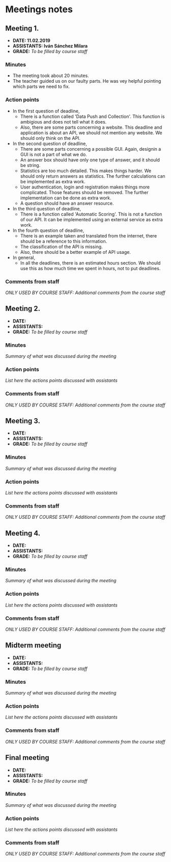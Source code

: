 # Meetings notes

## Meeting 1.
* **DATE: 11.02.2019**
* **ASSISTANTS: Iván Sánchez Milara**
* **GRADE:** *To be filled by course staff*

### Minutes
 - The meeting took about 20 minutes.
 - The teacher guided us on our faulty parts. He was vey helpful pointing which parts we need to fix.

### Action points
 - In the first question of deadline,
 	- There is a function called 'Data Push and Collection'. This function is ambigious and does not tell what it does.
 	- Also, there are some parts concerning a website. This deadline and application is about an API, we should not mention any website. We should only think on the API.
 - In the second question of deadline,
 	- There are some parts concerning a possible GUI. Again, designin a GUI is not a part of what we do.
 	- An answer box should have only one type of answer, and it should be string.
 	- Statistics are too much detailed. This makes things harder. We should only return answers as statistics. The further calculations can be implemented as extra work.
 	- User authentication, login and registration makes things more complicated. Those features should be removed. The further implementation can be done as extra work.
 	- A question should have an answer resource.
 - In the third question of deadline,
 	- There is a function called 'Automatic Scoring'. This is not a function of our API. It can be implemented using an external service as extra work.
 - In the fourth question of deadline,
 	- There is an example taken and translated from the internet, there should be a reference to this information.
 	- The classification of the API is missing.
 	- Also, there should be a better example of API usage.
 - In general,
 	- In all the deadlines, there is an estimated hours section. We should use this as how much time we spent in hours, not to put deadlines.

### Comments from staff
*ONLY USED BY COURSE STAFF: Additional comments from the course staff*

## Meeting 2.
* **DATE:**
* **ASSISTANTS:**
* **GRADE:** *To be filled by course staff*

### Minutes
*Summary of what was discussed during the meeting*

### Action points
*List here the actions points discussed with assistants*


### Comments from staff
*ONLY USED BY COURSE STAFF: Additional comments from the course staff*

## Meeting 3.
* **DATE:**
* **ASSISTANTS:**
* **GRADE:** *To be filled by course staff*

### Minutes
*Summary of what was discussed during the meeting*

### Action points
*List here the actions points discussed with assistants*


### Comments from staff
*ONLY USED BY COURSE STAFF: Additional comments from the course staff*

## Meeting 4.
* **DATE:**
* **ASSISTANTS:**
* **GRADE:** *To be filled by course staff*

### Minutes
*Summary of what was discussed during the meeting*

### Action points
*List here the actions points discussed with assistants*


### Comments from staff
*ONLY USED BY COURSE STAFF: Additional comments from the course staff*

## Midterm meeting
* **DATE:**
* **ASSISTANTS:**
* **GRADE:** *To be filled by course staff*

### Minutes
*Summary of what was discussed during the meeting*

### Action points
*List here the actions points discussed with assistants*


### Comments from staff
*ONLY USED BY COURSE STAFF: Additional comments from the course staff*


## Final meeting
* **DATE:**
* **ASSISTANTS:**
* **GRADE:** *To be filled by course staff*

### Minutes
*Summary of what was discussed during the meeting*

### Action points
*List here the actions points discussed with assistants*


### Comments from staff
*ONLY USED BY COURSE STAFF: Additional comments from the course staff*

